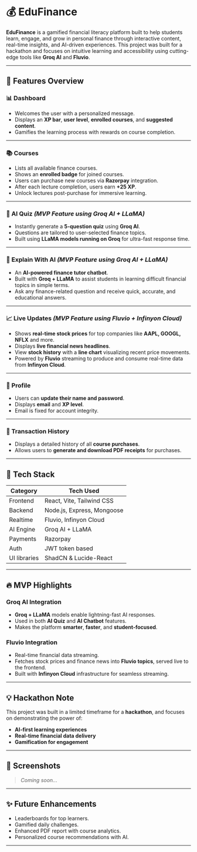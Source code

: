 # 💰 EduFinance

**EduFinance** is a gamified financial literacy platform built to help students learn, engage, and grow in personal finance through interactive content, real-time insights, and AI-driven experiences. This project was built for a hackathon and focuses on intuitive learning and accessibility using cutting-edge tools like **Groq AI** and **Fluvio**.

---

## 🚀 Features Overview

### 📊 Dashboard
- Welcomes the user with a personalized message.
- Displays an **XP bar**, **user level**, **enrolled courses**, and **suggested content**.
- Gamifies the learning process with rewards on course completion.

---

### 📚 Courses
- Lists all available finance courses.
- Shows an **enrolled badge** for joined courses.
- Users can purchase new courses via **Razorpay** integration.
- After each lecture completion, users earn **+25 XP**.
- Unlock lectures post-purchase for immersive learning.

---

### 🤖 AI Quiz *(MVP Feature using Groq AI + LLaMA)*
- Instantly generate a **5-question quiz** using **Groq AI**.
- Questions are tailored to user-selected finance topics.
- Built using **LLaMA models running on Groq** for ultra-fast response time.

---

### 🧠 Explain With AI *(MVP Feature using Groq AI + LLaMA)*
- An **AI-powered finance tutor chatbot**.
- Built with **Groq + LLaMA** to assist students in learning difficult financial topics in simple terms.
- Ask any finance-related question and receive quick, accurate, and educational answers.

---

### 📈 Live Updates *(MVP Feature using Fluvio + Infinyon Cloud)*
- Shows **real-time stock prices** for top companies like **AAPL, GOOGL, NFLX** and more.
- Displays **live financial news headlines**.
- View **stock history** with a **line chart** visualizing recent price movements.
- Powered by **Fluvio** streaming to produce and consume real-time data from **Infinyon Cloud**.

---

### 👤 Profile
- Users can **update their name and password**.
- Displays **email** and **XP level**.
- Email is fixed for account integrity.

---

### 📄 Transaction History
- Displays a detailed history of all **course purchases**.
- Allows users to **generate and download PDF receipts** for purchases.

---

## 🔧 Tech Stack

| Category       | Tech Used                          |
|-------------   |------------------------------------|
| Frontend       | React, Vite, Tailwind CSS          |
| Backend        | Node.js, Express, Mongoose         |
| Realtime       | Fluvio, Infinyon Cloud             |
| AI Engine      | Groq AI + LLaMA                    |
| Payments       | Razorpay                           |
| Auth           | JWT token based                    |
| UI libraries   | ShadCN & Lucide-React              | 

---

## 🔥 MVP Highlights

### Groq AI Integration
- **Groq + LLaMA** models enable lightning-fast AI responses.
- Used in both **AI Quiz** and **AI Chatbot** features.
- Makes the platform **smarter**, **faster**, and **student-focused**.

### Fluvio Integration
- Real-time financial data streaming.
- Fetches stock prices and finance news into **Fluvio topics**, served live to the frontend.
- Built with **Infinyon Cloud** infrastructure for seamless streaming.

---

## 💡 Hackathon Note

This project was built in a limited timeframe for a **hackathon**, and focuses on demonstrating the power of:
- **AI-first learning experiences**
- **Real-time financial data delivery**
- **Gamification for engagement**

---

## 📸 Screenshots

> _Coming soon..._

---

## ✨ Future Enhancements
- Leaderboards for top learners.
- Gamified daily challenges.
- Enhanced PDF report with course analytics.
- Personalized course recommendations with AI.

---
